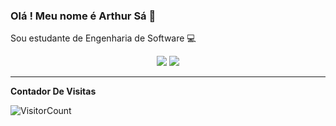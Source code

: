 ### Olá ! Meu nome é Arthur Sá 👋

  Sou estudante de Engenharia de Software :computer:

<div align="center">

  <a href="#" alt="Gmail">
    <img src="https://img.shields.io/badge/-Gmail-FF0000?style=flat-square&labelColor=FF0000&logo=gmail&logoColor=white&link="arthurxpsa12345@gmail.com"/></a>


  <a href="#" alt="Instagram">
    <img src="https://img.shields.io/badge/-Instagram-DF0174?style=flat-square&labelColor=DF0174&logo=instagram&logoColor=white&link="arthursa0"/></a>

</div>

*************
**Contador De Visitas**

![VisitorCount](https://profile-counter.glitch.me/{ArthurSa12345}/count.svg)


<!--
**ArthurSa12345/ArthurSa12345** is a ✨ _special_ ✨ repository because its `README.md` (this file) appears on your GitHub profile.

Here are some ideas to get you started:

- 🔭 I’m currently working on ...
- 🌱 I’m currently learning ...
- 👯 I’m looking to collaborate on ...
- 🤔 I’m looking for help with ...
- 💬 Ask me about ...
- 📫 How to reach me: ...
- 😄 Pronouns: ...
- ⚡ Fun fact: ...
-->
